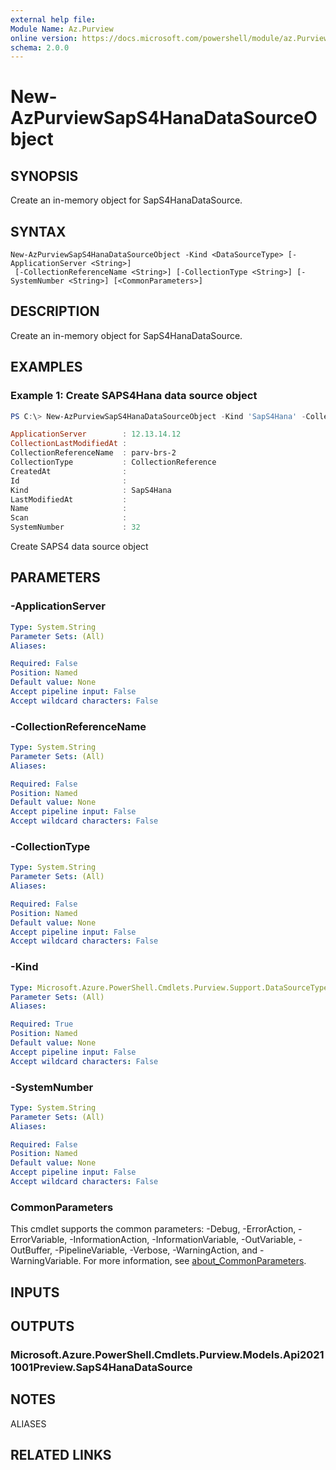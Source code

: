 ```yaml
---
external help file:
Module Name: Az.Purview
online version: https://docs.microsoft.com/powershell/module/az.Purview/new-AzPurviewSapS4HanaDataSourceObject
schema: 2.0.0
---
```


# New-AzPurviewSapS4HanaDataSourceObject

## SYNOPSIS
Create an in-memory object for SapS4HanaDataSource.

## SYNTAX

```
New-AzPurviewSapS4HanaDataSourceObject -Kind <DataSourceType> [-ApplicationServer <String>]
 [-CollectionReferenceName <String>] [-CollectionType <String>] [-SystemNumber <String>] [<CommonParameters>]
```

## DESCRIPTION
Create an in-memory object for SapS4HanaDataSource.

## EXAMPLES

### Example 1: Create SAPS4Hana data source object
```powershell
PS C:\> New-AzPurviewSapS4HanaDataSourceObject -Kind 'SapS4Hana' -CollectionReferenceName 'parv-brs-2' -CollectionType 'CollectionReference' -ApplicationServer '12.13.14.12' -SystemNumber 32

ApplicationServer        : 12.13.14.12
CollectionLastModifiedAt :
CollectionReferenceName  : parv-brs-2
CollectionType           : CollectionReference
CreatedAt                :
Id                       :
Kind                     : SapS4Hana
LastModifiedAt           :
Name                     :
Scan                     :
SystemNumber             : 32
```

Create SAPS4 data source object

## PARAMETERS

### -ApplicationServer


```yaml
Type: System.String
Parameter Sets: (All)
Aliases:

Required: False
Position: Named
Default value: None
Accept pipeline input: False
Accept wildcard characters: False
```

### -CollectionReferenceName


```yaml
Type: System.String
Parameter Sets: (All)
Aliases:

Required: False
Position: Named
Default value: None
Accept pipeline input: False
Accept wildcard characters: False
```

### -CollectionType


```yaml
Type: System.String
Parameter Sets: (All)
Aliases:

Required: False
Position: Named
Default value: None
Accept pipeline input: False
Accept wildcard characters: False
```

### -Kind


```yaml
Type: Microsoft.Azure.PowerShell.Cmdlets.Purview.Support.DataSourceType
Parameter Sets: (All)
Aliases:

Required: True
Position: Named
Default value: None
Accept pipeline input: False
Accept wildcard characters: False
```

### -SystemNumber


```yaml
Type: System.String
Parameter Sets: (All)
Aliases:

Required: False
Position: Named
Default value: None
Accept pipeline input: False
Accept wildcard characters: False
```

### CommonParameters
This cmdlet supports the common parameters: -Debug, -ErrorAction, -ErrorVariable, -InformationAction, -InformationVariable, -OutVariable, -OutBuffer, -PipelineVariable, -Verbose, -WarningAction, and -WarningVariable. For more information, see [about_CommonParameters](http://go.microsoft.com/fwlink/?LinkID=113216).

## INPUTS

## OUTPUTS

### Microsoft.Azure.PowerShell.Cmdlets.Purview.Models.Api20211001Preview.SapS4HanaDataSource

## NOTES

ALIASES

## RELATED LINKS

